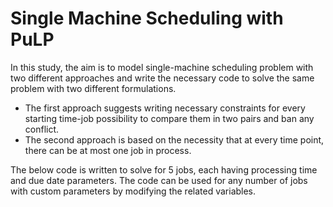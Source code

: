 # Single Machine Scheduling with PuLP

In this study, the aim is to model single-machine scheduling problem with two different approaches and write the necessary code to solve the same problem with two different formulations.

- The first approach suggests writing necessary constraints for every starting time-job possibility to compare them in two pairs and ban any conflict.
- The second approach is based on the necessity that at every time point, there can be at most one job in process.

The below code is written to solve for 5 jobs, each having processing time and due date parameters. The code can be used for any number of jobs with custom parameters by modifying the related variables.
